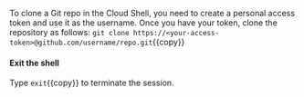 To clone a Git repo in the Cloud Shell, you need to create a personal access token and use it as the username. Once you have your token, clone the repository as follows:
`git clone https://<your-access-token>@github.com/username/repo.git`{{copy}}


#### Exit the shell
Type `exit`{{copy}} to terminate the session.